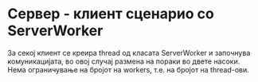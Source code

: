 # Сервер - клиент сценарио со ServerWorker
За секој клиент се креира thread од класата ServerWorker и започнува комуникацијата, во овој случај размена на пораки во двете насоки.
Нема ограничување на бројот на workers, т.е. на бројот на thread-ови.
